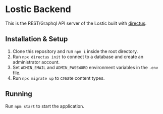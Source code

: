 # Lostic Backend
This is the REST/Graphql API server of the Lostic built with [directus](https://github.com/directus/directus).  

## Installation & Setup
1. Clone this repository and run `npm i` inside the root directory.
2. Run `npx directus init` to connect to a database and create an administrator account.
3. Set `ADMIN_EMAIL` and `ADMIN_PASSWORD` environment variables in the `.env` file.
4. Run `npx migrate up` to create content types.

## Running
Run `npm start` to start the application.
